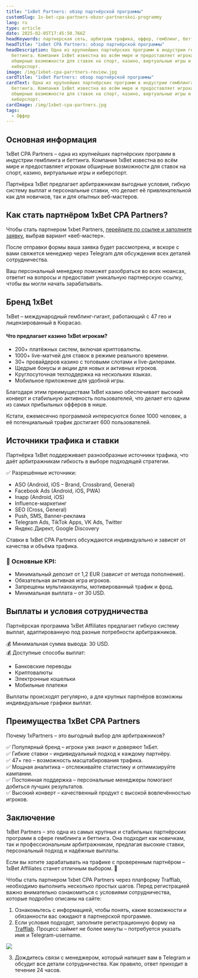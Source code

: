 ```yaml
---
title: "1xBet Partners: обзор партнёрской программы"
customSlug: 1x-bet-cpa-partners-obzor-partnerskoi-programmy
lang: ru
type: article
date: 2025-02-05T17:45:50.766Z
headKeywords: партнерская сеть, арбитраж трафика, оффер, гемблинг, беттинг
headTitle: "1xBet CPA Partners: обзор партнёрской программы"
headDescription: Одна из крупнейших партнёрских программ в индустрии гемблинга и
  беттинга. Компания 1xBet известна во всём мире и предоставляет игрокам
  обширные возможности для ставок на спорт, казино, виртуальные игры и
  киберспорт.
image: /img/1xbet-cpa-parrtners-review.jpg
cardTitle: "1xBet Partners: обзор партнёрской программы"
cardText: Одна из крупнейших партнёрских программ в индустрии гемблинга и
  беттинга. Компания 1xBet известна во всём мире и предоставляет игрокам
  обширные возможности для ставок на спорт, казино, виртуальные игры и
  киберспорт.
cardImage: /img/1xbet-cpa-partners.jpg
tags:
  - Оффер
---
```

## Основная информация

1xBet CPA Partners – одна из крупнейших партнёрских программ в индустрии гемблинга и беттинга. Компания 1xBet известна во всём мире и предоставляет игрокам обширные возможности для ставок на спорт, казино, виртуальные игры и киберспорт.

Партнёрка 1xBet предлагает арбитражникам выгодные условия, гибкую систему выплат и персональные ставки, что делает её привлекательной как для новичков, так и для опытных веб-мастеров.

## Как стать партнёром 1xBet CPA Partners?

Чтобы стать партнером 1xbet Partners, [перейдите по ссылке и заполните заявку](https://trafflab.io/ru), выбрав вариант «веб-мастер».

После отправки формы ваша заявка будет рассмотрена, и вскоре с вами свяжется менеджер через Telegram для обсуждения всех деталей сотрудничества.

Ваш персональный менеджер поможет разобраться во всех нюансах, ответит на вопросы и предоставит уникальную партнерскую ссылку, чтобы вы могли начать зарабатывать.

## Бренд 1xBet

1xBet – международный гемблинг-гигант, работающий с 47 гео и лицензированный в Кюрасао.

#### Что предлагает казино 1xBet игрокам?

* 200+ платёжных систем, включая криптовалюты.
* 1000+ live-матчей для ставок в режиме реального времени.
* 30+ провайдеров казино с топовыми слотами и live-дилерами.
* Щедрые бонусы и акции для новых и активных игроков.
* Круглосуточная техподдержка на нескольких языках.
* Мобильное приложение для удобной игры.

Благодаря этим преимуществам 1xBet казино обеспечивает высокий конверт и стабильную активность пользователей, что делает его одним из самых прибыльных офферов в нише.

Кстати, ежемесячно программой интересуются более 1000 человек, а её потенциальный трафик достигает 600 пользователей.

## Источники трафика и ставки

Партнёрка 1xBet поддерживает разнообразные источники трафика, что даёт арбитражникам гибкость в выборе подходящей стратегии.

✅ Разрешённые источники:

* ASO (Android, iOS – Brand, Crossbrand, General)
* Facebook Ads (Android, iOS, PWA)
* Inapp (Android, iOS)
* Influence-маркетинг
* SEO (Cross, General)
* Push, SMS, Banner-реклама
* Telegram Ads, TikTok Apps, VK Ads, Twitter
* Яндекс.Директ, Google Discovery

Ставки в 1xBet CPA Partners обсуждаются индивидуально и зависят от качества и объёма трафика.

### 🎯 Основные KPI:

* Минимальный депозит от 1,2 EUR (зависит от метода пополнения).
* Обязательная активная игра игроков.
* Запрещены мультиаккаунты, мотивированный трафик и фрод.
* Минимальная выплата – от 30 USD.

## Выплаты и условия сотрудничества

Партнёрская программа 1xBet Affiliates предлагает гибкую систему выплат, адаптированную под разные потребности арбитражников.

💰 Минимальная сумма вывода: 30 USD.\
💰 Доступные способы выплат:

* Банковские переводы
* Криптовалюты
* Электронные кошельки
* Мобильные платежи

Выплаты происходят регулярно, а для крупных партнёров возможны индивидуальные графики выплат.

## Преимущества 1xBet CPA Partners

Почему 1xPartners – это выгодный выбор для арбитражников?

✅ Популярный бренд – игроки уже знают и доверяют 1хБет.\
✅ Гибкие ставки – индивидуальный подход к каждому партнёру.\
✅ 47+ гео – возможность масштабирования трафика.\
✅ Мощная аналитика – отслеживайте статистику и оптимизируйте кампании.\
✅ Постоянная поддержка – персональные менеджеры помогают добиться лучших результатов.\
✅ Высокий конверт – качественный продукт с высокой вовлечённостью игроков.

## Заключение

1xBet Partners – это одна из самых крупных и стабильных партнёрских программ в сфере гемблинга и беттинга. Она подходит как новичкам, так и профессиональным арбитражникам, предлагая высокие ставки, персональный подход и надёжные выплаты.

Если вы хотите зарабатывать на трафике с проверенным партнёром – 1xBet Affiliates станет отличным выбором. 🚀

Чтобы стать партнером 1xbet CPA Partners через платформу Trafflab, необходимо выполнить несколько простых шагов. Перед регистрацией важно внимательно ознакомиться с условиями сотрудничества, которые подробно описаны на сайте:

1. Ознакомьтесь с информацией, чтобы понять, какие возможности и обязанности вас ожидают в партнерской программе.
2. Если условия подходят, заполните регистрационную форму на [Trafflab](https://trafflab.io/ru). Процесс займет не более минуты – потребуется указать имя и Telegram-username.

![](https://lh7-rt.googleusercontent.com/docsz/AD_4nXcz5t3sG5FWyrE4qSmZJ2XLrvashJ0dM56Qa-BMJ4PQcOze419-_c4BkqBWgFlcZA8dx3-LQub-6ZdPSLsibrKQKsjJdbC__cthCEE6cjE-8qtTbMjp4FONiuoDJta9MiI?key=bDxTUPww7yMJYOiU6Y5DNwuv)

3. Дождитесь связи с менеджером, который напишет вам в Telegram и обсудит все детали сотрудничества. Как правило, ответ приходит в течение 24 часов.